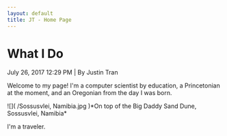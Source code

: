 ```yaml
---
layout: default
title: JT - Home Page
---
```

<h1>What I Do</h1>
<p class="meta">July 26, 2017 12:29 PM | By Justin Tran</p>
<p>Welcome to my page! I'm a computer scientist by education, a Princetonian at the moment, and an Oregonian from the day I was born.</p>
![]( /Sossusvlei, Namibia.jpg )*On top of the Big Daddy Sand Dune, Sossusvlei, Namibia*
<p>I'm a traveler.</p>
